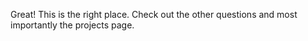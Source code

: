 Great! This is the right place. Check out the other questions and 
most importantly the projects page. 
